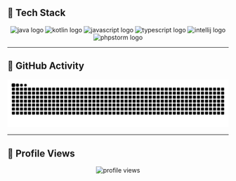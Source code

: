 ## 🚀 Tech Stack
<div align="center">
  <img src="https://cdn.jsdelivr.net/gh/devicons/devicon/icons/java/java-original.svg" height="30" alt="java logo" />
  <img src="https://cdn.jsdelivr.net/gh/devicons/devicon/icons/kotlin/kotlin-original.svg" height="30" alt="kotlin logo" />
  <img src="https://cdn.jsdelivr.net/gh/devicons/devicon/icons/javascript/javascript-original.svg" height="30" alt="javascript logo" />
  <img src="https://cdn.jsdelivr.net/gh/devicons/devicon/icons/typescript/typescript-original.svg" height="30" alt="typescript logo" />
  <img src="https://cdn.jsdelivr.net/gh/devicons/devicon/icons/intellij/intellij-original.svg" height="30" alt="intellij logo" />
  <img src="https://cdn.jsdelivr.net/gh/devicons/devicon/icons/phpstorm/phpstorm-original.svg" height="30" alt="phpstorm logo" />
</div>

---

## 🐍 GitHub Activity
<div align="center">
  <img src="https://raw.githubusercontent.com/d3s1rr/d3s1rr/output/snake.svg" alt="Snake animation" />
</div>

---

## 👀 Profile Views
<div align="center">
  <img src="https://count.getloli.com/get/@moebooru-profile?theme=rule34" alt="profile views" />
</div>
